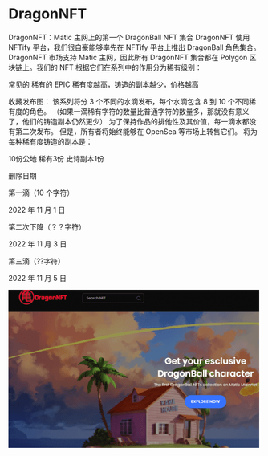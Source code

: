 # DragonNFT

DragonNFT：Matic 主网上的第一个 DragonBall NFT 集合 DragonNFT 使用 NFTify 平台，我们很自豪能够率先在 NFTify 平台上推出 DragonBall 角色集合。 DragonNFT 市场支持 Matic 主网，因此所有 DragonNFT 集合都在 Polygon 区块链上。我们的 NFT 根据它们在系列中的作用分为稀有级别：

  常见的
  稀有的
  EPIC 稀有度越高，铸造的副本越少，价格越高

收藏发布图：
该系列将分 3 个不同的水滴发布，每个水滴包含 8 到 10 个不同稀有度的角色。
（如果一滴稀有字符的数量比普通字符的数量多，那就没有意义了，他们的铸造副本仍然更少）
为了保持作品的排他性及其价值，每一滴水都没有第二次发布。
但是，所有者将始终能够在 OpenSea 等市场上转售它们。
将为每种稀有度铸造的副本是：

  10份公地
  稀有3份
  史诗副本1份

删除日期

  第一滴（10 个字符）

2022 年 11 月 1 日

  第二次下降（？？字符）

2022 年 11 月 3 日

  第三滴（??字符）

2022 年 11 月 5 日

![dragonnft-dapp-collectibles-matic-image1-500x315_04e638a09e7291c48c43729d1f5f483f](dragonnft-dapp-collectibles-matic-image1-500x315_04e638a09e7291c48c43729d1f5f483f.png)
